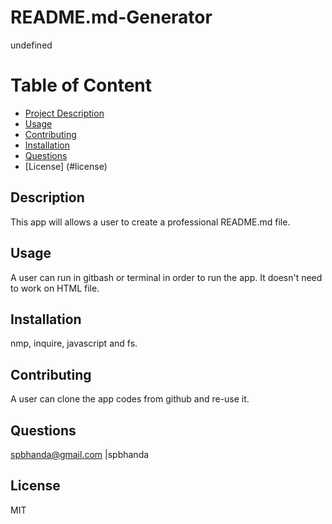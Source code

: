 
# README.md-Generator

undefined

# Table of Content
- [Project Description](#description)
- [Usage](#usage)
- [Contributing](#contributing)
- [Installation](#installation)
- [Questions](#questions)
- [License] (#license)

## Description
This app will allows a user to create a professional README.md file.

## Usage
A user can run in gitbash or terminal in order to run the app. It doesn't need to work on HTML file.

## Installation
nmp, inquire, javascript and fs.

## Contributing
A user can clone the app codes from github and re-use it. 

## Questions
spbhanda@gmail.com |spbhanda



## License
MIT
      
